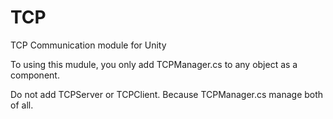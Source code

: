 # TCP
TCP Communication module for Unity

To using this mudule, you only add TCPManager.cs to any object as a component. 


Do not add TCPServer or TCPClient. Because TCPManager.cs manage both of all.
